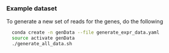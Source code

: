 ### Example dataset

To generate a new set of reads for the genes, do the following

```bash
  conda create -n genData --file generate_expr_data.yaml
  source activate genData
  ./generate_all_data.sh
```
